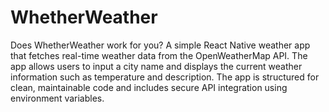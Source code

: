 # WhetherWeather
Does WhetherWeather work for you?
A simple React Native weather app that fetches real-time weather data from the OpenWeatherMap API. The app allows users to input a city name and displays the current weather information such as temperature and description. The app is structured for clean, maintainable code and includes secure API integration using environment variables. 
